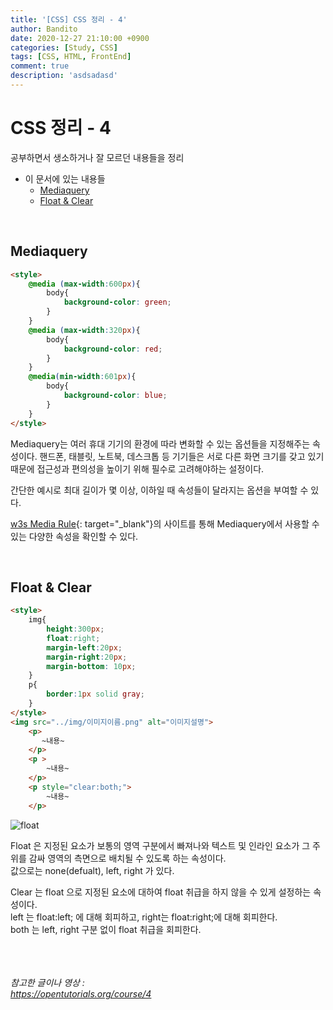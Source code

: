 ```yaml
---
title: '[CSS] CSS 정리 - 4'
author: Bandito
date: 2020-12-27 21:10:00 +0900
categories: [Study, CSS]
tags: [CSS, HTML, FrontEnd]
comment: true
description: 'asdsadasd'
---
```


# CSS 정리 - 4

공부하면서 생소하거나 잘 모르던 내용들을 정리

+ 이 문서에 있는 내용들
    - [Mediaquery](#mediaquery)
    - [Float & Clear](#float--clear)


<br/>

## Mediaquery
```html
<style>
    @media (max-width:600px){
        body{
            background-color: green;
        }
    }
    @media (max-width:320px){
        body{
            background-color: red;
        }
    }
    @media(min-width:601px){
        body{
            background-color: blue;
        }
    }
</style>
```

Mediaquery는 여러 휴대 기기의 환경에 따라 변화할 수 있는 옵션들을 지정해주는 속성이다. 핸드폰, 태블릿, 노트북, 데스크톱 등 기기들은 서로 다른 화면 크기를 갖고 있기 때문에 접근성과 편의성을 높이기 위해 필수로 고려해야하는 설정이다.   

간단한 예시로 최대 길이가 몇 이상, 이하일 때 속성들이 달라지는 옵션을 부여할 수 있다.

[w3s Media Rule](https://www.w3schools.com/cssref/css3_pr_mediaquery.asp){: target="_blank"}의 사이트를 통해 Mediaquery에서 사용할 수 있는 다양한 속성을 확인할 수 있다.

<br/>

## Float & Clear
```html
<style>
    img{
        height:300px;
        float:right;
        margin-left:20px;
        margin-right:20px;
        margin-bottom: 10px;
    }
    p{
        border:1px solid gray;
    }
</style>
<img src="../img/이미지이름.png" alt="이미지설명">
    <p>
       ~내용~
    </p>
    <p >
        ~내용~
    </p>
    <p style="clear:both;">
        ~내용~
    </p>
```
![float](https://drive.google.com/uc?export=view&id=13F-4M689_xHmB_RhrdUUPnnc4AvIe_gq)     


Float 은 지정된 요소가 보통의 영역 구분에서 빠져나와 텍스트 및 인라인 요소가 그 주위를 감싸 영역의 측면으로 배치될 수 있도록 하는 속성이다.   
값으로는 none(defualt), left, right 가 있다.    

Clear 는 float 으로 지정된 요소에 대하여 float 취급을 하지 않을 수 있게 설정하는 속성이다.   
left 는 float:left; 에 대해 회피하고, right는 float:right;에 대해 회피한다.   
both 는 left, right 구분 없이 float 취급을 회피한다.    





<br/><br/><br/>
_참고한 글이나 영상 :_   
_<https://opentutorials.org/course/4>_   

